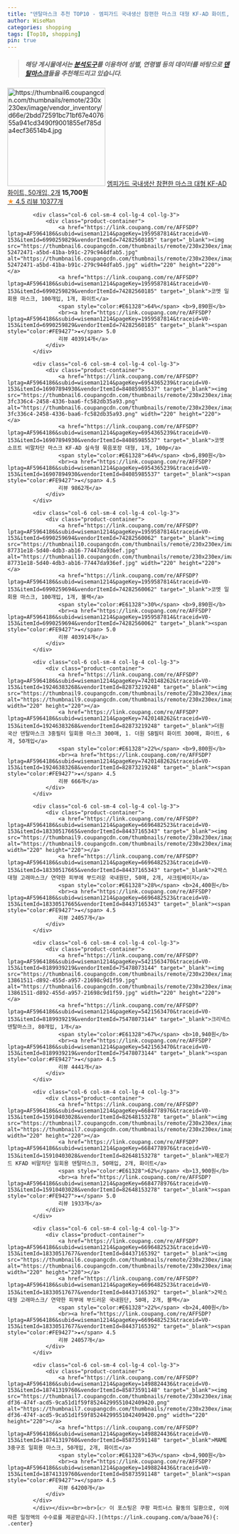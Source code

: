 ```yaml
---
title: "덴탈마스크 추천 TOP10 - 엠피가드 국내생산 참편한 마스크 대형 KF-AD 화이트, 50개입, 2개"
author: WiseMan
categories: shopping
tags: [Top10, shopping]
pin: true
---
```


> ##### 해당 게시물에서는 [**분석도구**](https://itemscout.io/)를 이용하여 **성별**, **연령별** 등의 데이터를 바탕으로 [**덴탈마스크**](https://link.coupang.com/a/baae76)들을 추천해드리고 있습니다.
<div class="container"><div class="row">
            <div class="col-6 col-sm-4 col-lg-4 col-lg-3">
                <div class="product-container">
                    <a href="https://link.coupang.com/re/AFFSDP?lptag=AF5964186&subid=wiseman1214&pageKey=6513613271&traceid=V0-153&itemId=6028589680&vendorItemId=73326200765" target="_blank"><img src="https://thumbnail6.coupangcdn.com/thumbnails/remote/230x230ex/image/vendor_inventory/d66e/2bdd72591bc71bf67e407655a941cd3490f9001855ef785da4ecf36514b4.jpg" alt="https://thumbnail6.coupangcdn.com/thumbnails/remote/230x230ex/image/vendor_inventory/d66e/2bdd72591bc71bf67e407655a941cd3490f9001855ef785da4ecf36514b4.jpg" width="220" height="220"></a>
                    <a href="https://link.coupang.com/re/AFFSDP?lptag=AF5964186&subid=wiseman1214&pageKey=6513613271&traceid=V0-153&itemId=6028589680&vendorItemId=73326200765" target="_blank">엠피가드 국내생산 참편한 마스크 대형 KF-AD 화이트, 50개입, 2개</a>
                    <span style="color:#E61328"></span> <b>15,700원</b>
                    <br><a href="https://link.coupang.com/re/AFFSDP?lptag=AF5964186&subid=wiseman1214&pageKey=6513613271&traceid=V0-153&itemId=6028589680&vendorItemId=73326200765" target="_blank"><span style="color:#FE9427">★</span> 4.5
                    리뷰 10377개</a>
                </div>
            </div>
            
            <div class="col-6 col-sm-4 col-lg-4 col-lg-3">
                <div class="product-container">
                    <a href="https://link.coupang.com/re/AFFSDP?lptag=AF5964186&subid=wiseman1214&pageKey=1959587814&traceid=V0-153&itemId=6990259829&vendorItemId=74282560185" target="_blank"><img src="https://thumbnail6.coupangcdn.com/thumbnails/remote/230x230ex/image/retail/images/3043791376469137-52472471-a5bd-41ba-b91c-279c944dfab5.jpg" alt="https://thumbnail6.coupangcdn.com/thumbnails/remote/230x230ex/image/retail/images/3043791376469137-52472471-a5bd-41ba-b91c-279c944dfab5.jpg" width="220" height="220"></a>
                    <a href="https://link.coupang.com/re/AFFSDP?lptag=AF5964186&subid=wiseman1214&pageKey=1959587814&traceid=V0-153&itemId=6990259829&vendorItemId=74282560185" target="_blank">코멧 일회용 마스크, 100개입, 1개, 화이트</a>
                    <span style="color:#E61328">64%</span> <b>9,890원</b>
                    <br><a href="https://link.coupang.com/re/AFFSDP?lptag=AF5964186&subid=wiseman1214&pageKey=1959587814&traceid=V0-153&itemId=6990259829&vendorItemId=74282560185" target="_blank"><span style="color:#FE9427">★</span> 5.0
                    리뷰 403914개</a>
                </div>
            </div>
            
            <div class="col-6 col-sm-4 col-lg-4 col-lg-3">
                <div class="product-container">
                    <a href="https://link.coupang.com/re/AFFSDP?lptag=AF5964186&subid=wiseman1214&pageKey=6954365239&traceid=V0-153&itemId=16907894930&vendorItemId=84085985537" target="_blank"><img src="https://thumbnail6.coupangcdn.com/thumbnails/remote/230x230ex/image/retail/images/6508189809438206-3fc336c4-2458-4336-baa6-fc582db35a93.png" alt="https://thumbnail6.coupangcdn.com/thumbnails/remote/230x230ex/image/retail/images/6508189809438206-3fc336c4-2458-4336-baa6-fc582db35a93.png" width="220" height="220"></a>
                    <a href="https://link.coupang.com/re/AFFSDP?lptag=AF5964186&subid=wiseman1214&pageKey=6954365239&traceid=V0-153&itemId=16907894930&vendorItemId=84085985537" target="_blank">코멧 소프트 비말차단 마스크 KF-AD 실속형 묶음포장 대형, 1개, 100p</a>
                    <span style="color:#E61328">64%</span> <b>6,890원</b>
                    <br><a href="https://link.coupang.com/re/AFFSDP?lptag=AF5964186&subid=wiseman1214&pageKey=6954365239&traceid=V0-153&itemId=16907894930&vendorItemId=84085985537" target="_blank"><span style="color:#FE9427">★</span> 4.5
                    리뷰 9862개</a>
                </div>
            </div>
            
            <div class="col-6 col-sm-4 col-lg-4 col-lg-3">
                <div class="product-container">
                    <a href="https://link.coupang.com/re/AFFSDP?lptag=AF5964186&subid=wiseman1214&pageKey=1959587814&traceid=V0-153&itemId=6990259694&vendorItemId=74282560062" target="_blank"><img src="https://thumbnail10.coupangcdn.com/thumbnails/remote/230x230ex/image/retail/images/3044251415051611-87731e18-5d40-4db3-ab16-77447da936ef.jpg" alt="https://thumbnail10.coupangcdn.com/thumbnails/remote/230x230ex/image/retail/images/3044251415051611-87731e18-5d40-4db3-ab16-77447da936ef.jpg" width="220" height="220"></a>
                    <a href="https://link.coupang.com/re/AFFSDP?lptag=AF5964186&subid=wiseman1214&pageKey=1959587814&traceid=V0-153&itemId=6990259694&vendorItemId=74282560062" target="_blank">코멧 일회용 마스크, 100개입, 1개, 블랙</a>
                    <span style="color:#E61328">30%</span> <b>9,890원</b>
                    <br><a href="https://link.coupang.com/re/AFFSDP?lptag=AF5964186&subid=wiseman1214&pageKey=1959587814&traceid=V0-153&itemId=6990259694&vendorItemId=74282560062" target="_blank"><span style="color:#FE9427">★</span> 5.0
                    리뷰 403914개</a>
                </div>
            </div>
            
            <div class="col-6 col-sm-4 col-lg-4 col-lg-3">
                <div class="product-container">
                    <a href="https://link.coupang.com/re/AFFSDP?lptag=AF5964186&subid=wiseman1214&pageKey=7420148262&traceid=V0-153&itemId=19246383268&vendorItemId=82873219248" target="_blank"><img src="https://thumbnail9.coupangcdn.com/thumbnails/remote/230x230ex/image/vendor_inventory/c760/ba594cb1af46fc4cf4b1b7c36ef0a8313d09e175a68aa94053976f8b0892.jpg" alt="https://thumbnail9.coupangcdn.com/thumbnails/remote/230x230ex/image/vendor_inventory/c760/ba594cb1af46fc4cf4b1b7c36ef0a8313d09e175a68aa94053976f8b0892.jpg" width="220" height="220"></a>
                    <a href="https://link.coupang.com/re/AFFSDP?lptag=AF5964186&subid=wiseman1214&pageKey=7420148262&traceid=V0-153&itemId=19246383268&vendorItemId=82873219248" target="_blank">더원 국산 덴탈마스크 3중필터 일회용 마스크 300매, 1. 더원 SB필터 화이트 300매, 화이트, 6개, 50개입</a>
                    <span style="color:#E61328">22%</span> <b>9,800원</b>
                    <br><a href="https://link.coupang.com/re/AFFSDP?lptag=AF5964186&subid=wiseman1214&pageKey=7420148262&traceid=V0-153&itemId=19246383268&vendorItemId=82873219248" target="_blank"><span style="color:#FE9427">★</span> 4.5
                    리뷰 666개</a>
                </div>
            </div>
            
            <div class="col-6 col-sm-4 col-lg-4 col-lg-3">
                <div class="product-container">
                    <a href="https://link.coupang.com/re/AFFSDP?lptag=AF5964186&subid=wiseman1214&pageKey=6696482523&traceid=V0-153&itemId=18330517665&vendorItemId=84437165343" target="_blank"><img src="https://thumbnail9.coupangcdn.com/thumbnails/remote/230x230ex/image/vendor_inventory/6cee/83f1336f4232eb7f75ffe6194872104b794ff476d8733b84d496ed268f33.png" alt="https://thumbnail9.coupangcdn.com/thumbnails/remote/230x230ex/image/vendor_inventory/6cee/83f1336f4232eb7f75ffe6194872104b794ff476d8733b84d496ed268f33.png" width="220" height="220"></a>
                    <a href="https://link.coupang.com/re/AFFSDP?lptag=AF5964186&subid=wiseman1214&pageKey=6696482523&traceid=V0-153&itemId=18330517665&vendorItemId=84437165343" target="_blank">2박스 대형 고래마스크/ 연약한 피부에 부드러운 국내원단, 50매, 2개, 샤크림베이지</a>
                    <span style="color:#E61328">28%</span> <b>24,400원</b>
                    <br><a href="https://link.coupang.com/re/AFFSDP?lptag=AF5964186&subid=wiseman1214&pageKey=6696482523&traceid=V0-153&itemId=18330517665&vendorItemId=84437165343" target="_blank"><span style="color:#FE9427">★</span> 4.5
                    리뷰 24057개</a>
                </div>
            </div>
            
            <div class="col-6 col-sm-4 col-lg-4 col-lg-3">
                <div class="product-container">
                    <a href="https://link.coupang.com/re/AFFSDP?lptag=AF5964186&subid=wiseman1214&pageKey=5421563470&traceid=V0-153&itemId=8189939219&vendorItemId=75478073144" target="_blank"><img src="https://thumbnail6.coupangcdn.com/thumbnails/remote/230x230ex/image/retail/images/634467109142618-13861511-d892-455d-a957-21698c9d1f59.jpg" alt="https://thumbnail6.coupangcdn.com/thumbnails/remote/230x230ex/image/retail/images/634467109142618-13861511-d892-455d-a957-21698c9d1f59.jpg" width="220" height="220"></a>
                    <a href="https://link.coupang.com/re/AFFSDP?lptag=AF5964186&subid=wiseman1214&pageKey=5421563470&traceid=V0-153&itemId=8189939219&vendorItemId=75478073144" target="_blank">크리넥스 덴탈마스크, 80개입, 1개</a>
                    <span style="color:#E61328">67%</span> <b>10,940원</b>
                    <br><a href="https://link.coupang.com/re/AFFSDP?lptag=AF5964186&subid=wiseman1214&pageKey=5421563470&traceid=V0-153&itemId=8189939219&vendorItemId=75478073144" target="_blank"><span style="color:#FE9427">★</span> 4.5
                    리뷰 4441개</a>
                </div>
            </div>
            
            <div class="col-6 col-sm-4 col-lg-4 col-lg-3">
                <div class="product-container">
                    <a href="https://link.coupang.com/re/AFFSDP?lptag=AF5964186&subid=wiseman1214&pageKey=6684778976&traceid=V0-153&itemId=15910403028&vendorItemId=82648153278" target="_blank"><img src="https://thumbnail7.coupangcdn.com/thumbnails/remote/230x230ex/image/vendor_inventory/52c5/c27c54268df912337482aa06a379a9c6c54ee8262bd012c70cf4eafd505d.jpg" alt="https://thumbnail7.coupangcdn.com/thumbnails/remote/230x230ex/image/vendor_inventory/52c5/c27c54268df912337482aa06a379a9c6c54ee8262bd012c70cf4eafd505d.jpg" width="220" height="220"></a>
                    <a href="https://link.coupang.com/re/AFFSDP?lptag=AF5964186&subid=wiseman1214&pageKey=6684778976&traceid=V0-153&itemId=15910403028&vendorItemId=82648153278" target="_blank">제로가드 KFAD 비말차단 일회용 덴탈마스크, 50매입, 2개, 화이트</a>
                    <span style="color:#E61328">62%</span> <b>13,900원</b>
                    <br><a href="https://link.coupang.com/re/AFFSDP?lptag=AF5964186&subid=wiseman1214&pageKey=6684778976&traceid=V0-153&itemId=15910403028&vendorItemId=82648153278" target="_blank"><span style="color:#FE9427">★</span> 5.0
                    리뷰 1933개</a>
                </div>
            </div>
            
            <div class="col-6 col-sm-4 col-lg-4 col-lg-3">
                <div class="product-container">
                    <a href="https://link.coupang.com/re/AFFSDP?lptag=AF5964186&subid=wiseman1214&pageKey=6696482523&traceid=V0-153&itemId=18330517677&vendorItemId=84437165392" target="_blank"><img src="https://thumbnail6.coupangcdn.com/thumbnails/remote/230x230ex/image/vendor_inventory/3233/b97119d5ac5698fef6b88e27299234b7d8747e6bf3cc61d85e377da9dec0.png" alt="https://thumbnail6.coupangcdn.com/thumbnails/remote/230x230ex/image/vendor_inventory/3233/b97119d5ac5698fef6b88e27299234b7d8747e6bf3cc61d85e377da9dec0.png" width="220" height="220"></a>
                    <a href="https://link.coupang.com/re/AFFSDP?lptag=AF5964186&subid=wiseman1214&pageKey=6696482523&traceid=V0-153&itemId=18330517677&vendorItemId=84437165392" target="_blank">2박스 대형 고래마스크/ 연약한 피부에 부드러운 국내원단, 50매, 2개, 블랙</a>
                    <span style="color:#E61328">22%</span> <b>24,400원</b>
                    <br><a href="https://link.coupang.com/re/AFFSDP?lptag=AF5964186&subid=wiseman1214&pageKey=6696482523&traceid=V0-153&itemId=18330517677&vendorItemId=84437165392" target="_blank"><span style="color:#FE9427">★</span> 4.5
                    리뷰 24057개</a>
                </div>
            </div>
            
            <div class="col-6 col-sm-4 col-lg-4 col-lg-3">
                <div class="product-container">
                    <a href="https://link.coupang.com/re/AFFSDP?lptag=AF5964186&subid=wiseman1214&pageKey=1498824436&traceid=V0-153&itemId=18741319760&vendorItemId=85873591148" target="_blank"><img src="https://thumbnail7.coupangcdn.com/thumbnails/remote/230x230ex/image/retail/images/4881e338-df36-474f-acd5-9ca51d1f59f85244299551042409420.png" alt="https://thumbnail7.coupangcdn.com/thumbnails/remote/230x230ex/image/retail/images/4881e338-df36-474f-acd5-9ca51d1f59f85244299551042409420.png" width="220" height="220"></a>
                    <a href="https://link.coupang.com/re/AFFSDP?lptag=AF5964186&subid=wiseman1214&pageKey=1498824436&traceid=V0-153&itemId=18741319760&vendorItemId=85873591148" target="_blank">MAME 3중구조 일회용 마스크, 50개입, 2개, 화이트</a>
                    <span style="color:#E61328">63%</span> <b>4,900원</b>
                    <br><a href="https://link.coupang.com/re/AFFSDP?lptag=AF5964186&subid=wiseman1214&pageKey=1498824436&traceid=V0-153&itemId=18741319760&vendorItemId=85873591148" target="_blank"><span style="color:#FE9427">★</span> 4.5
                    리뷰 64200개</a>
                </div>
            </div>
            </div></div><br><br>[👉 이 포스팅은 쿠팡 파트너스 활동의 일환으로, 이에 따른 일정액의 수수료를 제공받습니다.](https://link.coupang.com/a/baae76){: .center}
